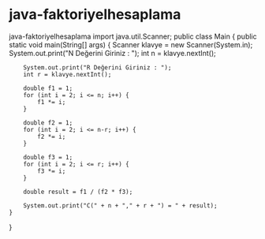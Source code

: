 # java-faktoriyelhesaplama
java-faktoriyelhesaplama
import java.util.Scanner;
public class Main {
    public static void main(String[] args) {
        Scanner klavye = new Scanner(System.in);
        System.out.print("N Değerini Giriniz : ");
        int n = klavye.nextInt();

        System.out.print("R Değerini Giriniz : ");
        int r = klavye.nextInt();

        double f1 = 1;
        for (int i = 2; i <= n; i++) {
            f1 *= i;
        }

        double f2 = 1;
        for (int i = 2; i <= n-r; i++) {
            f2 *= i;
        }

        double f3 = 1;
        for (int i = 2; i <= r; i++) {
            f3 *= i;
        }

        double result = f1 / (f2 * f3);

        System.out.print("C(" + n + "," + r + ") = " + result);
    }
}
